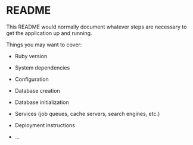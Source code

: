 # README

This README would normally document whatever steps are necessary to get the
application up and running.

Things you may want to cover:

* Ruby version

* System dependencies

* Configuration

* Database creation

* Database initialization


* Services (job queues, cache servers, search engines, etc.)

* Deployment instructions

* ...
